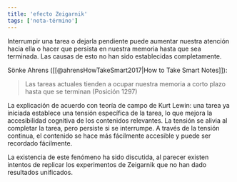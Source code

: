 ```yaml
---
title: 'efecto Zeigarnik'
tags: ['nota-término']
---
```


Interrumpir una tarea o dejarla pendiente puede aumentar nuestra atención hacia ella o hacer que persista en nuestra memoria hasta que sea terminada. Las causas de esto no han sido establecidas completamente.

Sönke Ahrens ([[@ahrensHowTakeSmart2017|How to Take Smart Notes]]):

> Las tareas actuales tienden a ocupar nuestra memoria a corto plazo hasta que se terminan (Posición 1297)

La explicación de acuerdo con teoría de campo de Kurt Lewin: una tarea ya iniciada establece una tensión específica de la tarea, lo que mejora la accesibilidad cognitiva de los contenidos relevantes. La tensión se alivia al completar la tarea, pero persiste si se interrumpe. A través de la tensión continua, el contenido se hace más fácilmente accesible y puede ser recordado fácilmente.

La existencia de este fenómeno ha sido discutida, al parecer existen intentos de replicar los experimentos de Zeigarnik que no han dado resultados unificados.
